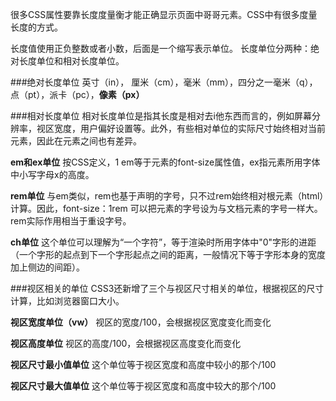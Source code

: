 很多CSS属性要靠长度度量衡才能正确显示页面中哥哥元素。CSS中有很多度量长度的方式。

长度值使用正负整数或者小数，后面是一个缩写表示单位。
长度单位分两种：绝对长度单位和相对长度单位。

###绝对长度单位
英寸（in）， 厘米（cm），毫米（mm），四分之一毫米（q），点（pt），派卡（pc），**像素（px）**

###相对长度单位
相对长度单位是指其长度是相对去i他东西而言的，例如屏幕分辨率，视区宽度，用户偏好设置等。此外，有些相对单位的实际尺寸始终相对当前元素，因此在元素之间也有差异。

**em和ex单位**
按CSS定义，1 em等于元素的font-size属性值，ex指元素所用字体中小写字母x的高度。

**rem单位**
与em类似，rem也基于声明的字号，只不过rem始终相对根元素（html）计算。因此，font-size：1rem 可以把元素的字号设为与文档元素的字号一样大。rem实际作用相当于重设字号。

**ch单位**
这个单位可以理解为“一个字符”，等于渲染时所用字体中"0"字形的进距（一个字形的起点到下一个字形起点之间的距离，一般情况下等于字形本身的宽度加上侧边的间距）。


###视区相关的单位
CSS3还新增了三个与视区尺寸相关的单位，根据视区的尺寸计算，比如浏览器窗口大小。

**视区宽度单位（vw）**
视区的宽度/100，会根据视区宽度变化而变化

**视区高度单位**
视区的高度/100，会根据视区高度变化而变化

**视区尺寸最小值单位**
这个单位等于视区宽度和高度中较小的那个/100

**视区尺寸最大值单位**
这个单位等于视区宽度和高度中较大的那个/100